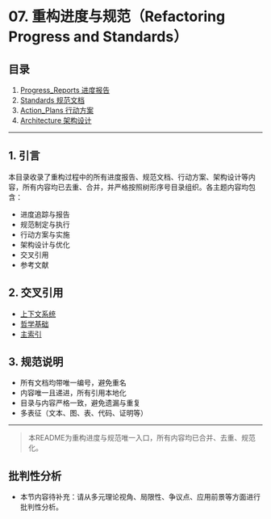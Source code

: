 # 07. 重构进度与规范（Refactoring Progress and Standards）

## 目录

1. [Progress_Reports 进度报告](Progress_Reports)
2. [Standards 规范文档](Standards)
3. [Action_Plans 行动方案](Action_Plans)
4. [Architecture 架构设计](Architecture)

---

## 1. 引言

本目录收录了重构过程中的所有进度报告、规范文档、行动方案、架构设计等内容，所有内容均已去重、合并，并严格按照树形序号目录组织。各主题内容均包含：

- 进度追踪与报告
- 规范制定与执行
- 行动方案与实施
- 架构设计与优化
- 交叉引用
- 参考文献

## 2. 交叉引用

- [上下文系统](README.md)
- [哲学基础](README.md)
- [主索引](../00_Master_Index/00_重构主索引_v1.0.md)

## 3. 规范说明

- 所有文档均带唯一编号，避免重名
- 内容唯一且递进，所有引用本地化
- 目录与内容严格一致，避免遗漏与重复
- 多表征（文本、图、表、代码、证明等）

---

> 本README为重构进度与规范唯一入口，所有内容均已合并、去重、规范化。


## 批判性分析

- 本节内容待补充：请从多元理论视角、局限性、争议点、应用前景等方面进行批判性分析。
